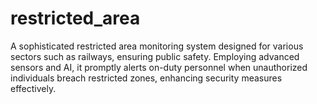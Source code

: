 # restricted_area
A sophisticated restricted area monitoring system designed for various sectors such as railways, ensuring public safety. Employing advanced sensors and AI, it promptly alerts on-duty personnel when unauthorized individuals breach restricted zones, enhancing security measures effectively.
